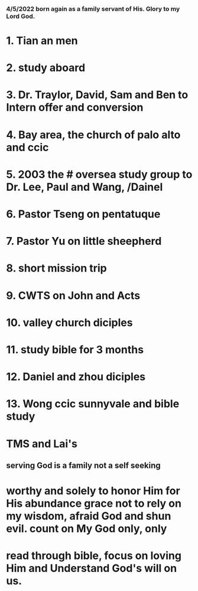 
### 4/5/2022 born again as a family servant of His. Glory to my Lord God.

# 1. Tian an men
# 2. study aboard
# 3. Dr. Traylor, David, Sam and Ben to Intern offer and conversion
# 4. Bay area, the church of palo alto and ccic
# 5. 2003 the # oversea study group to Dr. Lee, Paul and Wang, /Dainel
# 6. Pastor Tseng on pentatuque 
# 7. Pastor Yu on little sheepherd
# 8. short mission trip
# 9. CWTS on John and Acts
# 10. valley church diciples 
# 11. study bible for 3 months
# 12. Daniel and zhou diciples
# 13. Wong ccic sunnyvale and bible study

# TMS and Lai's 

## serving God is a family not a self seeking
#  worthy and solely to honor Him for His abundance grace not to rely on my wisdom, afraid God and shun evil. count on My God only, only

# read through bible, focus on loving Him and Understand God's will on us.

